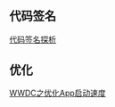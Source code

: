 # 

## 代码签名

[代码签名探析](https://objccn.io/issue-17-2/)

## 优化

[WWDC之优化App启动速度](http://one9398.com/2016/08/28/WWDC之优化App启动速度/)


